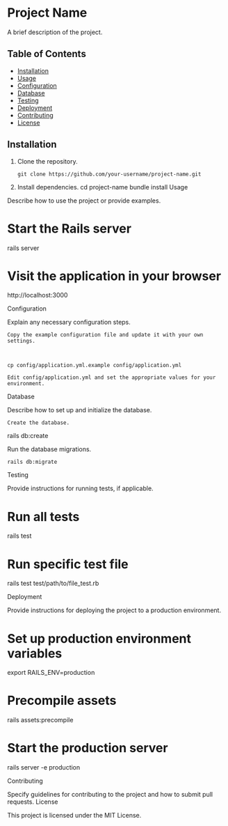 # Project Name

A brief description of the project.

## Table of Contents

- [Installation](#installation)
- [Usage](#usage)
- [Configuration](#configuration)
- [Database](#database)
- [Testing](#testing)
- [Deployment](#deployment)
- [Contributing](#contributing)
- [License](#license)

## Installation

1. Clone the repository.
   ```shell
   git clone https://github.com/your-username/project-name.git
   ```
2. Install dependencies.
   cd project-name
   bundle install
   Usage

Describe how to use the project or provide examples.

# Start the Rails server

rails server

# Visit the application in your browser

http://localhost:3000

Configuration

Explain any necessary configuration steps.

    Copy the example configuration file and update it with your own settings.



    cp config/application.yml.example config/application.yml

    Edit config/application.yml and set the appropriate values for your environment.

Database

Describe how to set up and initialize the database.

    Create the database.

rails db:create

Run the database migrations.

    rails db:migrate

Testing

Provide instructions for running tests, if applicable.

# Run all tests

rails test

# Run specific test file

rails test test/path/to/file_test.rb

Deployment

Provide instructions for deploying the project to a production environment.

# Set up production environment variables

export RAILS_ENV=production

# Precompile assets

rails assets:precompile

# Start the production server

rails server -e production

Contributing

Specify guidelines for contributing to the project and how to submit pull requests.
License

This project is licensed under the MIT License.
